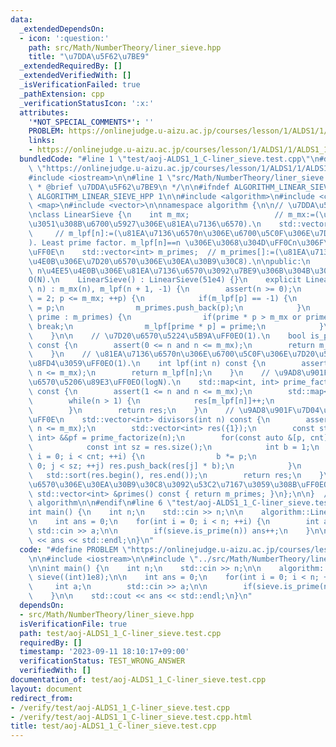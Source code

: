 ```yaml
---
data:
  _extendedDependsOn:
  - icon: ':question:'
    path: src/Math/NumberTheory/liner_sieve.hpp
    title: "\u7DDA\u5F62\u7BE9"
  _extendedRequiredBy: []
  _extendedVerifiedWith: []
  _isVerificationFailed: true
  _pathExtension: cpp
  _verificationStatusIcon: ':x:'
  attributes:
    '*NOT_SPECIAL_COMMENTS*': ''
    PROBLEM: https://onlinejudge.u-aizu.ac.jp/courses/lesson/1/ALDS1/1/ALDS1_1_C
    links:
    - https://onlinejudge.u-aizu.ac.jp/courses/lesson/1/ALDS1/1/ALDS1_1_C
  bundledCode: "#line 1 \"test/aoj-ALDS1_1_C-liner_sieve.test.cpp\"\n#define PROBLEM\
    \ \"https://onlinejudge.u-aizu.ac.jp/courses/lesson/1/ALDS1/1/ALDS1_1_C\"\n\n\
    #include <iostream>\n\n#line 1 \"src/Math/NumberTheory/liner_sieve.hpp\"\n/**\n\
    \ * @brief \u7DDA\u5F62\u7BE9\n */\n\n#ifndef ALGORITHM_LINEAR_SIEVE_HPP\n#define\
    \ ALGORITHM_LINEAR_SIEVE_HPP 1\n\n#include <algorithm>\n#include <cassert>\n#include\
    \ <map>\n#include <vector>\n\nnamespace algorithm {\n\n// \u7DDA\u5F62\u7BE9\uFF0E\
    \nclass LinearSieve {\n    int m_mx;                   // m_mx:=(\u7BE9\u306B\u304B\
    \u3051\u308B\u6700\u5927\u306E\u81EA\u7136\u6570).\n    std::vector<int> m_lpf;\
    \     // m_lpf[n]:=(\u81EA\u7136\u6570n\u306E\u6700\u5C0F\u306E\u7D20\u56E0\u6570\
    ). Least prime factor. m_lpf[n]==n \u306E\u3068\u304D\uFF0Cn\u306F\u7D20\u6570\
    \uFF0E\n    std::vector<int> m_primes;  // m_primes[]:=(\u81EA\u7136\u6570n\u4EE5\
    \u4E0B\u306E\u7D20\u6570\u306E\u30EA\u30B9\u30C8).\n\npublic:\n    // constructor.\
    \ n\u4EE5\u4E0B\u306E\u81EA\u7136\u6570\u3092\u7BE9\u306B\u304B\u3051\u308B\uFF0E\
    O(N).\n    LinearSieve() : LinearSieve(51e4) {}\n    explicit LinearSieve(int\
    \ n) : m_mx(n), m_lpf(n + 1, -1) {\n        assert(n >= 0);\n        for(int p\
    \ = 2; p <= m_mx; ++p) {\n            if(m_lpf[p] == -1) {\n                m_lpf[p]\
    \ = p;\n                m_primes.push_back(p);\n            }\n            for(int\
    \ prime : m_primes) {\n                if(prime * p > m_mx or prime > m_lpf[p])\
    \ break;\n                m_lpf[prime * p] = prime;\n            }\n        }\n\
    \    }\n\n    // \u7D20\u6570\u5224\u5B9A\uFF0EO(1).\n    bool is_prime(int n)\
    \ const {\n        assert(0 <= n and n <= m_mx);\n        return m_lpf[n] == n;\n\
    \    }\n    // \u81EA\u7136\u6570n\u306E\u6700\u5C0F\u306E\u7D20\u56E0\u6570\u3092\
    \u8FD4\u3059\uFF0EO(1).\n    int lpf(int n) const {\n        assert(0 <= n and\
    \ n <= m_mx);\n        return m_lpf[n];\n    }\n    // \u9AD8\u901F\u7D20\u56E0\
    \u6570\u5206\u89E3\uFF0EO(logN).\n    std::map<int, int> prime_factorize(int n)\
    \ const {\n        assert(1 <= n and n <= m_mx);\n        std::map<int, int> res;\n\
    \        while(n > 1) {\n            res[m_lpf[n]]++;\n            n /= m_lpf[n];\n\
    \        }\n        return res;\n    }\n    // \u9AD8\u901F\u7D04\u6570\u5217\u6319\
    \uFF0E\n    std::vector<int> divisors(int n) const {\n        assert(1 <= n and\
    \ n <= m_mx);\n        std::vector<int> res({1});\n        const std::map<int,\
    \ int> &&pf = prime_factorize(n);\n        for(const auto &[p, cnt] : pf) {\n\
    \            const int sz = res.size();\n            int b = 1;\n            for(int\
    \ i = 0; i < cnt; ++i) {\n                b *= p;\n                for(int j =\
    \ 0; j < sz; ++j) res.push_back(res[j] * b);\n            }\n        }\n     \
    \   std::sort(res.begin(), res.end());\n        return res;\n    }\n    // \u7D20\
    \u6570\u306E\u30EA\u30B9\u30C8\u3092\u53C2\u7167\u3059\u308B\uFF0EO(1).\n    const\
    \ std::vector<int> &primes() const { return m_primes; }\n};\n\n}  // namespace\
    \ algorithm\n\n#endif\n#line 6 \"test/aoj-ALDS1_1_C-liner_sieve.test.cpp\"\n\n\
    int main() {\n    int n;\n    std::cin >> n;\n\n    algorithm::LinearSieve sieve((int)1e8);\n\
    \n    int ans = 0;\n    for(int i = 0; i < n; ++i) {\n        int a;\n       \
    \ std::cin >> a;\n\n        if(sieve.is_prime(n)) ans++;\n    }\n\n    std::cout\
    \ << ans << std::endl;\n}\n"
  code: "#define PROBLEM \"https://onlinejudge.u-aizu.ac.jp/courses/lesson/1/ALDS1/1/ALDS1_1_C\"\
    \n\n#include <iostream>\n\n#include \"../src/Math/NumberTheory/liner_sieve.hpp\"\
    \n\nint main() {\n    int n;\n    std::cin >> n;\n\n    algorithm::LinearSieve\
    \ sieve((int)1e8);\n\n    int ans = 0;\n    for(int i = 0; i < n; ++i) {\n   \
    \     int a;\n        std::cin >> a;\n\n        if(sieve.is_prime(n)) ans++;\n\
    \    }\n\n    std::cout << ans << std::endl;\n}\n"
  dependsOn:
  - src/Math/NumberTheory/liner_sieve.hpp
  isVerificationFile: true
  path: test/aoj-ALDS1_1_C-liner_sieve.test.cpp
  requiredBy: []
  timestamp: '2023-09-11 18:10:17+09:00'
  verificationStatus: TEST_WRONG_ANSWER
  verifiedWith: []
documentation_of: test/aoj-ALDS1_1_C-liner_sieve.test.cpp
layout: document
redirect_from:
- /verify/test/aoj-ALDS1_1_C-liner_sieve.test.cpp
- /verify/test/aoj-ALDS1_1_C-liner_sieve.test.cpp.html
title: test/aoj-ALDS1_1_C-liner_sieve.test.cpp
---
```

